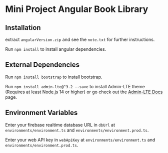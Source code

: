 # Mini Project Angular Book Library

## Installation

extract `angularVersion.zip` and see the `note.txt` for further instructions.

Run `npm install` to install angular dependencies.

## External Dependencies

Run `npm install bootstrap` to install bootstrap.

Run `npm install admin-lte@^3.2 --save` to install Admin-LTE theme (Requires at least Node.js 14 or higher) or go check out the [Admin-LTE Docs](https://adminlte.io/docs/3.2) page.

## Environment Variables

Enter your firebase realtime database URL in `dbUrl` at `environments/environment.ts` and `environments/environment.prod.ts`.

Enter your web API key in `webApiKey` at `environments/environment.ts` and `environments/environment.prod.ts`.
